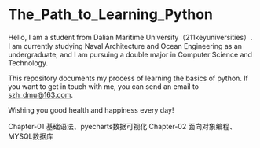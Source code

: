 # The_Path_to_Learning_Python

Hello, I am a student from Dalian Maritime University（211keyuniversities）.
I am currently studying Naval Architecture and Ocean Engineering as an undergraduate, and I am pursuing a double major in Computer Science and Technology.

This repository documents my process of learning the basics of python.
If you want to get in touch with me, you can send an email to szh_dmu@163.com.

Wishing you good health and happiness every day!

Chapter-01 基础语法、pyecharts数据可视化
Chapter-02 面向对象编程、MYSQL数据库
